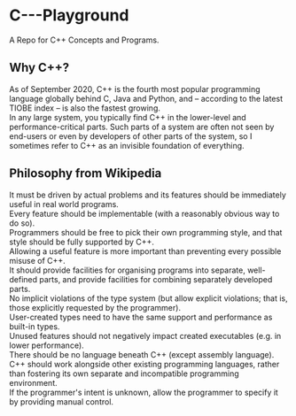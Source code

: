 # C---Playground
 A Repo for C++ Concepts and Programs.

## Why C++?
As of September 2020, C++ is the fourth most popular programming language globally behind C, Java and Python, and – according to the latest TIOBE index – is also the fastest growing. <br>
In any large system, you typically find C++ in the lower-level and performance-critical parts. Such parts of a system are often not seen by end-users or even by developers of other parts of the system, so I sometimes refer to C++ as an invisible foundation of everything. <br>

## Philosophy from Wikipedia
It must be driven by actual problems and its features should be immediately useful in real world programs.<br>
Every feature should be implementable (with a reasonably obvious way to do so). <br>
Programmers should be free to pick their own programming style, and that style should be fully supported by C++. <br>
Allowing a useful feature is more important than preventing every possible misuse of C++. <br>
It should provide facilities for organising programs into separate, well-defined parts, and provide facilities for combining separately developed parts. <br>
No implicit violations of the type system (but allow explicit violations; that is, those explicitly requested by the programmer). <br>
User-created types need to have the same support and performance as built-in types. <br>
Unused features should not negatively impact created executables (e.g. in lower performance). <br>
There should be no language beneath C++ (except assembly language). <br>
C++ should work alongside other existing programming languages, rather than fostering its own separate and incompatible programming environment.<br>
If the programmer's intent is unknown, allow the programmer to specify it by providing manual control. <br>





